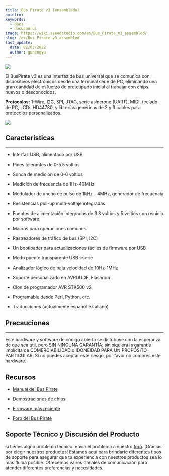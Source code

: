 ```yaml
---
title: Bus Pirate v3 (ensamblado)
nointro:
keywords:
  - docs
  - docusaurus
image: https://wiki.seeedstudio.com/es/Bus_Pirate_v3_assembled/
slug: /es/Bus_Pirate_v3_assembled
last_update:
  date: 02/03/2022
  author: gunengyu
---
```

![](https://files.seeedstudio.com/wiki/Bus_Pirate_v3_assembled/img/Bus%20Pirate%20v3.6interface.jpg)

El BusPirate v3 es una interfaz de bus universal que se comunica con dispositivos electrónicos desde una terminal serie de PC, eliminando una gran cantidad de esfuerzo de prototipado inicial al trabajar con chips nuevos o desconocidos.

**Protocolos:** 1-Wire, I2C, SPI, JTAG, serie asíncrono (UART), MIDI, teclado de PC, LCDs HD44780, y librerías genéricas de 2 y 3 cables para protocolos personalizados.

[![](https://files.seeedstudio.com/wiki/Seeed-WiKi/docs/images/300px-Get_One_Now_Banner-ragular.png)](https://www.seeedstudio.com/bus-pirate-v3-assembled-p-609.html?cPath=174)

##   Características
---
*   Interfaz USB, alimentado por USB

*   Pines tolerantes de 0-5.5 voltios

*   Sonda de medición de 0-6 voltios

*   Medición de frecuencia de 1Hz-40MHz

*   Modulador de ancho de pulso de 1kHz – 4MHz, generador de frecuencia

*   Resistencias pull-up multi-voltaje integradas

*   Fuentes de alimentación integradas de 3.3 voltios y 5 voltios con reinicio por software

*   Macros para operaciones comunes

*   Rastreadores de tráfico de bus (SPI, I2C)

*   Un bootloader para actualizaciones fáciles de firmware por USB

*   Modo puente transparente USB-&gt;serie

*   Analizador lógico de baja velocidad de 10Hz-1MHz

*   Soporte personalizado en AVRDUDE, Flashrom

*   Clon de programador AVR STK500 v2

*   Programable desde Perl, Python, etc.

*   Traducciones (actualmente español e italiano)

##   Precauciones
---
Este hardware y software de código abierto se distribuye con la esperanza de que sea útil, pero SIN NINGUNA GARANTÍA; sin siquiera la garantía implícita de COMERCIABILIDAD o IDONEIDAD PARA UN PROPÓSITO PARTICULAR. Si no puedes aceptar este riesgo, por favor no compres este hardware.


##   Recursos

*   [Manual del Bus Pirate](http://dangerousprototypes.com/bus-pirate-manual/)

*   [Demostraciones de chips](http://dangerousprototypes.com/bus-pirate-manual/#demos)

*   [Firmware más reciente](http://code.google.com/p/the-bus-pirate/)

*   [Foro del Bus Pirate](http://whereisian.com/forum/index.php?board=4.0)

## Soporte Técnico y Discusión del Producto
 si tienes algún problema técnico. envía el problema a nuestro [foro](http://forum.seeedstudio.com/). 
¡Gracias por elegir nuestros productos! Estamos aquí para brindarte diferentes tipos de soporte para asegurar que tu experiencia con nuestros productos sea lo más fluida posible. Ofrecemos varios canales de comunicación para atender diferentes preferencias y necesidades.

<div class="button_tech_support_container">
<a href="https://forum.seeedstudio.com/" class="button_forum"></a> 
<a href="https://www.seeedstudio.com/contacts" class="button_email"></a>
</div>

<div class="button_tech_support_container">
<a href="https://discord.gg/eWkprNDMU7" class="button_discord"></a> 
<a href="https://github.com/Seeed-Studio/wiki-documents/discussions/69" class="button_discussion"></a>
</div>